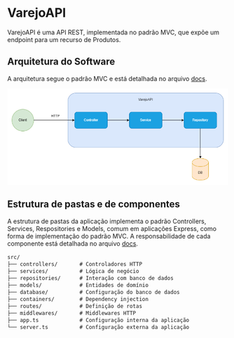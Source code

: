 # VarejoAPI

VarejoAPI é uma API REST, implementada no padrão MVC, que expõe um endpoint para um recurso de Produtos.

## Arquitetura do Software

A arquitetura segue o padrão MVC e está detalhada no arquivo [docs](docs/Architecture.md).

![Arquitetura](docs/Architecture.png)

## Estrutura de pastas e de componentes

A estrutura de pastas da aplicação implementa o padrão Controllers, Services, Respositories e Models, comum em aplicações Express, como forma de implementação do padrão MVC. A responsabilidade de cada componente está detalhada no arquivo [docs](docs/Architecture.md).

```
src/
├── controllers/       # Controladores HTTP
├── services/          # Lógica de negócio
├── repositories/      # Interação com banco de dados
├── models/            # Entidades de domínio
├── database/          # Configuração do banco de dados
├── containers/        # Dependency injection
├── routes/            # Definição de rotas
├── middlewares/       # Middlewares HTTP
├── app.ts             # Configuração interna da aplicação
└── server.ts          # Configuração externa da aplicação
```
